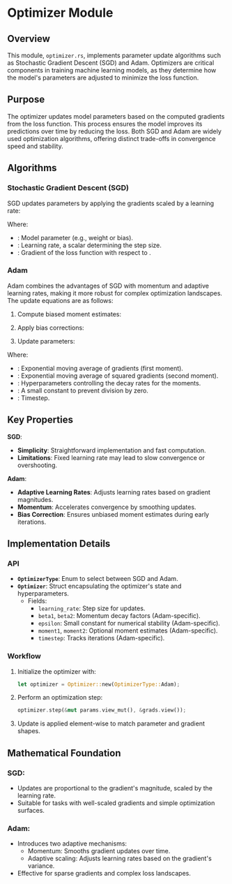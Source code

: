 # Optimizer Module

## Overview

This module, `optimizer.rs`, implements parameter update algorithms such as Stochastic Gradient Descent (SGD) and Adam. Optimizers are critical components in training machine learning models, as they determine how the model's parameters are adjusted to minimize the loss function.

## Purpose

The optimizer updates model parameters based on the computed gradients from the loss function. This process ensures the model improves its predictions over time by reducing the loss. Both SGD and Adam are widely used optimization algorithms, offering distinct trade-offs in convergence speed and stability.

## Algorithms

### Stochastic Gradient Descent (SGD)

SGD updates parameters by applying the gradients scaled by a learning rate:

Where:

- : Model parameter (e.g., weight or bias).
- : Learning rate, a scalar determining the step size.
- : Gradient of the loss function with respect to .

### Adam

Adam combines the advantages of SGD with momentum and adaptive learning rates, making it more robust for complex optimization landscapes. The update equations are as follows:

1. Compute biased moment estimates:

2. Apply bias corrections:

3. Update parameters:

Where:

- : Exponential moving average of gradients (first moment).
- : Exponential moving average of squared gradients (second moment).
- : Hyperparameters controlling the decay rates for the moments.
- : A small constant to prevent division by zero.
- : Timestep.

## Key Properties

**SGD**:

- **Simplicity**: Straightforward implementation and fast computation.
- **Limitations**: Fixed learning rate may lead to slow convergence or overshooting.

**Adam**:

- **Adaptive Learning Rates**: Adjusts learning rates based on gradient magnitudes.
- **Momentum**: Accelerates convergence by smoothing updates.
- **Bias Correction**: Ensures unbiased moment estimates during early iterations.

## Implementation Details

### API

- **`OptimizerType`**: Enum to select between SGD and Adam.
- **`Optimizer`**: Struct encapsulating the optimizer's state and hyperparameters.
  - Fields:
    - `learning_rate`: Step size for updates.
    - `beta1`, `beta2`: Momentum decay factors (Adam-specific).
    - `epsilon`: Small constant for numerical stability (Adam-specific).
    - `moment1`, `moment2`: Optional moment estimates (Adam-specific).
    - `timestep`: Tracks iterations (Adam-specific).

### Workflow

1. Initialize the optimizer with:

   ```rust
   let optimizer = Optimizer::new(OptimizerType::Adam);
   ```

2. Perform an optimization step:

   ```rust
   optimizer.step(&mut params.view_mut(), &grads.view());
   ```

3. Update is applied element-wise to match parameter and gradient shapes.

## Mathematical Foundation

### SGD:

- Updates are proportional to the gradient's magnitude, scaled by the learning rate.
- Suitable for tasks with well-scaled gradients and simple optimization surfaces.

### Adam:

- Introduces two adaptive mechanisms:
  - Momentum: Smooths gradient updates over time.
  - Adaptive scaling: Adjusts learning rates based on the gradient's variance.
- Effective for sparse gradients and complex loss landscapes.
